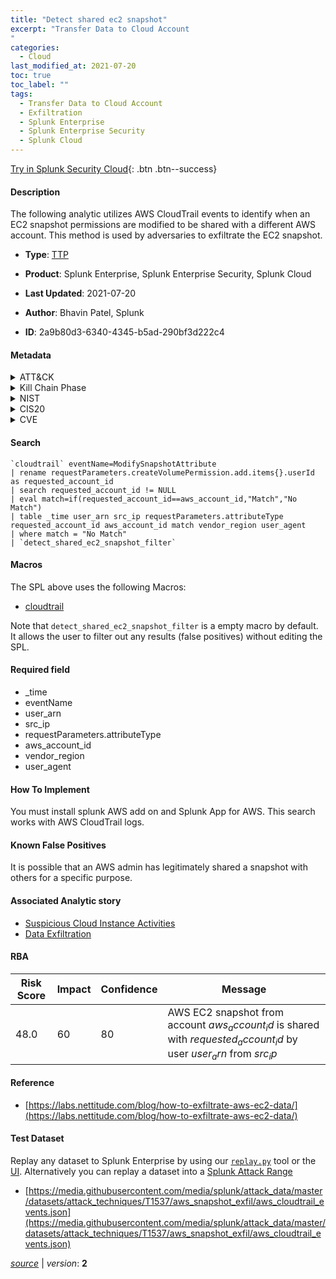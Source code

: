 ```yaml
---
title: "Detect shared ec2 snapshot"
excerpt: "Transfer Data to Cloud Account
"
categories:
  - Cloud
last_modified_at: 2021-07-20
toc: true
toc_label: ""
tags:
  - Transfer Data to Cloud Account
  - Exfiltration
  - Splunk Enterprise
  - Splunk Enterprise Security
  - Splunk Cloud
---
```




[Try in Splunk Security Cloud](https://www.splunk.com/en_splunk_app_enrichmentus/cyber-security.html){: .btn .btn--success}

#### Description

The following analytic utilizes AWS CloudTrail events to identify when an EC2 snapshot permissions are modified to be shared with a different AWS account. This method is used by adversaries to exfiltrate the EC2 snapshot.

- **Type**: [TTP](https://github.com/splunk/security_content/wiki/Detection-Analytic-Types)
- **Product**: Splunk Enterprise, Splunk Enterprise Security, Splunk Cloud


- **Last Updated**: 2021-07-20
- **Author**: Bhavin Patel, Splunk
- **ID**: 2a9b80d3-6340-4345-b5ad-290bf3d222c4


#### Metadata

<details>
  <summary>ATT&CK</summary>


| ID             | Technique        |  Tactic             |
| -------------- | ---------------- |-------------------- |
| [T1537](https://attack.mitre.org/techniques/T1537/) | Transfer Data to Cloud Account | Exfiltration |

</details>


<details>
  <summary>Kill Chain Phase</summary>

* Actions on Objectives


</details>


<details>
  <summary>NIST</summary>

* PR.DS
* PR.AC
* DE.CM



</details>

<details>
  <summary>CIS20</summary>

* CIS 13



</details>

<details>
  <summary>CVE</summary>



</details>

#### Search

```
`cloudtrail` eventName=ModifySnapshotAttribute 
| rename requestParameters.createVolumePermission.add.items{}.userId as requested_account_id 
| search requested_account_id != NULL 
| eval match=if(requested_account_id==aws_account_id,"Match","No Match") 
| table _time user_arn src_ip requestParameters.attributeType requested_account_id aws_account_id match vendor_region user_agent 
| where match = "No Match" 
| `detect_shared_ec2_snapshot_filter` 
```

#### Macros
The SPL above uses the following Macros:
* [cloudtrail](https://github.com/splunk/security_content/blob/develop/macros/cloudtrail.yml)

Note that `detect_shared_ec2_snapshot_filter` is a empty macro by default. It allows the user to filter out any results (false positives) without editing the SPL.

#### Required field
* _time
* eventName
* user_arn
* src_ip
* requestParameters.attributeType
* aws_account_id
* vendor_region
* user_agent


#### How To Implement
You must install splunk AWS add on and Splunk App for AWS. This search works with AWS CloudTrail logs.

#### Known False Positives
It is possible that an AWS admin has legitimately shared a snapshot with others for  a specific purpose.

#### Associated Analytic story
* [Suspicious Cloud Instance Activities](/stories/suspicious_cloud_instance_activities)
* [Data Exfiltration](/stories/data_exfiltration)




#### RBA

| Risk Score  | Impact      | Confidence   | Message      |
| ----------- | ----------- |--------------|--------------|
| 48.0 | 60 | 80 | AWS EC2 snapshot from account $aws_account_id$ is shared with $requested_account_id$ by user $user_arn$ from $src_ip$ |


#### Reference

* [https://labs.nettitude.com/blog/how-to-exfiltrate-aws-ec2-data/](https://labs.nettitude.com/blog/how-to-exfiltrate-aws-ec2-data/)



#### Test Dataset
Replay any dataset to Splunk Enterprise by using our [`replay.py`](https://github.com/splunk/attack_data#using-replaypy) tool or the [UI](https://github.com/splunk/attack_data#using-ui).
Alternatively you can replay a dataset into a [Splunk Attack Range](https://github.com/splunk/attack_range#replay-dumps-into-attack-range-splunk-server)


* [https://media.githubusercontent.com/media/splunk/attack_data/master/datasets/attack_techniques/T1537/aws_snapshot_exfil/aws_cloudtrail_events.json](https://media.githubusercontent.com/media/splunk/attack_data/master/datasets/attack_techniques/T1537/aws_snapshot_exfil/aws_cloudtrail_events.json)



[*source*](https://github.com/splunk/security_content/tree/develop/detections/cloud/detect_shared_ec2_snapshot.yml) \| *version*: **2**